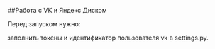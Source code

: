 ##Работа с VK и Яндекс Диском

Перед запуском нужно:

заполнить токены и идентификатор пользователя vk в settings.py.

